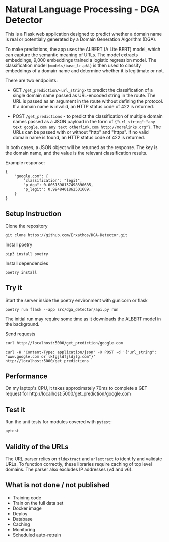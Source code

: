 # Natural Language Processing - DGA Detector

This is a Flask web application designed to predict whether a domain name is real or potentially generated by a Domain Generation Algorithm (DGA).

To make predictions, the app uses the ALBERT (A Lite BERT) model, which can capture the semantic meaning of URLs. The model extracts embeddings, 9,000 embeddings trained a logistic regression model. The classification model (`models/base_lr.pkl`) is then used to classify embeddings of a domain name and determine whether it is legitimate or not. 

There are two endpoints:

- GET `/get_prediction/<url_string>` to predict the classification of a single domain name passed as URL-encoded string in the route. The URL is passed as an argument in the route without defining the protocol.
If a domain name is invalid, an HTTP status code of 422 is returned.

- POST `/get_predictions` - to predict the classification of multiple domain names passed as a JSON payload in the form of `{"url_string":"any text google.com any text otherlink.com http://morelinks.org"}`. The URLs can be passed with or without "http" and "https". If no valid domain name is found, an HTTP status code of 422 is returned.

In both cases, a JSON object will be returned as the response. The key is the domain name, and the value is the relevant classification results.

Example response:

    {
        "google.com": {
            "classification": "legit",
            "p_dga": 0.0051598137498390685,
            "p_legit": 0.9948401862501609,
        }
    }

## Setup Instruction

Clone the repository

    git clone https://github.com/Erxathos/DGA-Detector.git

Install poetry

    pip3 install poetry

Install dependencies

    poetry install

## Try it

Start the server inside the poetry environment with gunicorn or flask

    poetry run flask --app src/dga_detector/api.py run

The initial run may require some time as it downloads the ALBERT model in the background.


Send requests

    curl http://localhost:5000/get_prediction/google.com

    curl -H "Content-Type: application/json" -X POST -d '{"url_string": "www.google.com or lkfgjldfjldjlg.com"}' http://localhost:5000/get_predictions


## Performance

On my laptop's CPU, it takes approximately 70ms to complete a GET request for http://localhost:5000/get_prediction/google.com

## Test it

Run the unit tests for modules covered with `pytest`:

    pytest

## Validity of the URLs

The URL parser relies on `tldextract` and `urlextract` to identify and validate URLs. To function correctly, these libraries require caching of top level domains.
The parser also excludes IP addresses (v4 and v6).

## What is not done / not published

- Training code
- Train on the full data set
- Docker image
- Deploy
- Database
- Caching
- Monitoring
- Scheduled auto-retrain
